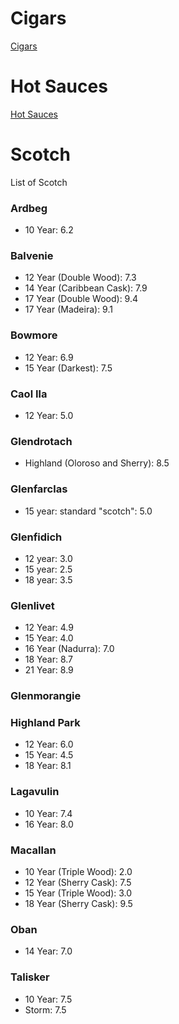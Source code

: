# Cigars

[Cigars](./cigars.md)

# Hot Sauces

[Hot Sauces](./hot-sauces.md)

# Scotch
List of Scotch

### Ardbeg
* 10 Year: 6.2

### Balvenie
* 12 Year (Double Wood): 7.3
* 14 Year (Caribbean Cask): 7.9
* 17 Year (Double Wood): 9.4
* 17 Year (Madeira): 9.1

### Bowmore
* 12 Year: 6.9
* 15 Year (Darkest): 7.5

### Caol Ila
* 12 Year: 5.0

### Glendrotach
* Highland (Oloroso and Sherry): 8.5

### Glenfarclas
* 15 year: standard "scotch": 5.0

### Glenfidich
* 12 year: 3.0
* 15 year: 2.5
* 18 year: 3.5

### Glenlivet
* 12 Year: 4.9
* 15 Year: 4.0
* 16 Year (Nadurra): 7.0
* 18 Year: 8.7
* 21 Year: 8.9

### Glenmorangie

### Highland Park
* 12 Year: 6.0
* 15 Year: 4.5
* 18 Year: 8.1

### Lagavulin
* 10 Year: 7.4
* 16 Year: 8.0

### Macallan
* 10 Year (Triple Wood): 2.0
* 12 Year (Sherry Cask): 7.5
* 15 Year (Triple Wood): 3.0
* 18 Year (Sherry Cask): 9.5

### Oban
* 14 Year: 7.0

### Talisker
* 10 Year: 7.5
* Storm: 7.5
